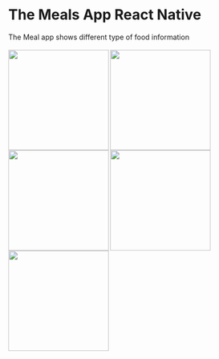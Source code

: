 <h1>The Meals App React Native</h1>
The Meal app shows different type of food information
</br><br>

<link rel="stylesheet" href="https://stackpath.bootstrapcdn.com/bootstrap/4.4.1/css/bootstrap.min.css" integrity="sha384-Vkoo8x4CGsO3+Hhxv8T/Q5PaXtkKtu6ug5TOeNV6gBiFeWPGFN9MuhOf23Q9Ifjh" crossorigin="anonymous">

  <img align="left" src="https://github.com/tejasgawali4/The-Meals-App-React-Native-/blob/dev_master/ss/Simulator%20Screen%20Shot%20-%20iPhone%206%20-%202020-04-12%20at%2002.48.47.png" width="200"/>   

  <img align="left" src="https://github.com/tejasgawali4/The-Meals-App-React-Native-/blob/dev_master/ss/Simulator%20Screen%20Shot%20-%20iPhone%206%20-%202020-04-12%20at%2002.43.28.png" width="200"/>

  <img align="left" src="https://github.com/tejasgawali4/The-Meals-App-React-Native-/blob/dev_master/ss/Simulator%20Screen%20Shot%20-%20iPhone%206%20-%202020-04-12%20at%2002.46.04.png" width="200"/>

  <img align="left" src="https://github.com/tejasgawali4/The-Meals-App-React-Native-/blob/dev_master/ss/Simulator%20Screen%20Shot%20-%20iPhone%206%20-%202020-04-12%20at%2002.46.29.png" width="200"/>

  <img align="left" src="https://github.com/tejasgawali4/The-Meals-App-React-Native-/blob/dev_master/ss/Simulator%20Screen%20Shot%20-%20iPhone%206%20-%202020-04-12%20at%2002.46.47.png" width="200"/>




